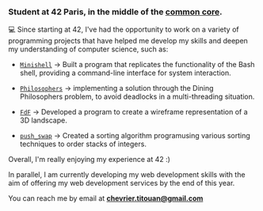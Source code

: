 ### Student at 42 Paris, in the middle of the [common core](https://github.com/titouanck/42-cursus).

💻 Since starting at 42, I've had the opportunity to work on a variety of programming projects that have helped me develop my skills and deepen my understanding of computer science, such as:

- [`Minishell`](https://github.com/titouanck/42-Minishell) → Built a program that replicates the functionality of the Bash shell, providing a command-line interface for system interaction.

- [`Philosophers`](https://github.com/titouanck/42-Philosophers) → implementing a solution through the Dining Philosophers problem, to avoid deadlocks in a multi-threading situation.

- [`FdF`](https://github.com/titouanck/42-FdF) → Developed a program to create a wireframe representation of a 3D landscape.

- [`push_swap`](https://github.com/titouanck/42-push_swap) → Created a sorting algorithm programusing various sorting techniques to order stacks of integers.


Overall, I'm really enjoying my experience at 42 :)

In parallel, I am currently developing my web development skills with the aim of offering my web development services by the end of this year.

You can reach me by email at **chevrier.titouan@gmail.com**
